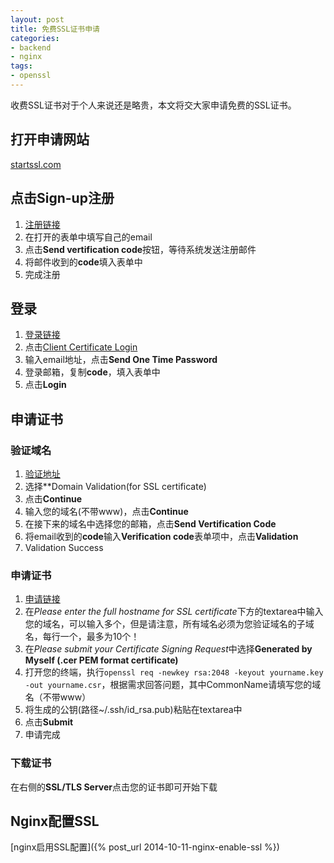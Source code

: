 ```yaml
---
layout: post
title: 免费SSL证书申请
categories: 
- backend
- nginx
tags:
- openssl
---
```

收费SSL证书对于个人来说还是略贵，本文将交大家申请免费的SSL证书。
## 打开申请网站
[startssl.com](https://www.startssl.com/)
## 点击Sign-up注册
1. [注册链接](https://www.startssl.com/SignUp)   
2. 在打开的表单中填写自己的email
3. 点击**Send vertification code**按钮，等待系统发送注册邮件
4. 将邮件收到的**code**填入表单中
5. 完成注册

## 登录
1. [登录链接](https://www.startssl.com/Account)
2. 点击[Client Certificate Login](https://auth.startssl.com/?f=73F6F71C5876489B8920905A3BA9D40FF05B29D983D24D3CA06982B296DAAA57)
3. 输入email地址，点击**Send One Time Password**
4. 登录邮箱，复制**code**，填入表单中
5. 点击**Login**

## 申请证书
### 验证域名
1. [验证地址](https://www.startssl.com/Validate)
2. 选择**Domain Validation(for SSL certificate)
3. 点击**Continue**
4. 输入您的域名(不带www)，点击**Continue**
5. 在接下来的域名中选择您的邮箱，点击**Send Vertification Code**
6. 将email收到的**code**输入**Verification code**表单项中，点击**Validation**
7. Validation Success

### 申请证书
1. [申请链接](https://www.startssl.com/Certificates/ApplySSLCert?level=1)
2. 在*Please enter the full hostname for SSL certificate*下方的textarea中输入您的域名，可以输入多个，但是请注意，所有域名必须为您验证域名的子域名，每行一个，最多为10个！
3. 在*Please submit your Certificate Signing Request*中选择**Generated by Myself   (.cer PEM format certificate)**
4. 打开您的终端，执行`openssl req -newkey rsa:2048 -keyout yourname.key -out yourname.csr`，根据需求回答问题，其中CommonName请填写您的域名（不带www）
5. 将生成的公钥(路径~/.ssh/id_rsa.pub)粘贴在textarea中
6. 点击**Submit**
7. 申请完成

### 下载证书
在右侧的**SSL/TLS Server**点击您的证书即可开始下载

## Nginx配置SSL
[nginx启用SSL配置]({% post_url 2014-10-11-nginx-enable-ssl %})